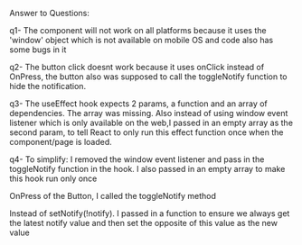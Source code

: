 Answer to Questions:


q1- The component will not work on all platforms because it uses the 'window' object which is not available on mobile OS and code also has some bugs in it


q2-  The button click doesnt work because it uses onClick instead of OnPress, the button also was supposed to call the toggleNotify function to hide the notification.

q3- The useEffect hook expects 2 params, a function and an array of dependencies. The array was missing.
Also instead of using window event listener which is only available on the web,I passed in an empty array as the second param, to tell React to only run this effect function once when the component/page is loaded.

q4- To simplify:
I removed the window event listener and pass in the toggleNotify function in the hook. I also passed in an empty array to make this hook run only once

OnPress of the Button, I called the toggleNotify method

Instead of setNotify(!notify). I passed in a function to ensure we always get the latest notify value and then set the opposite of this value as the new value
